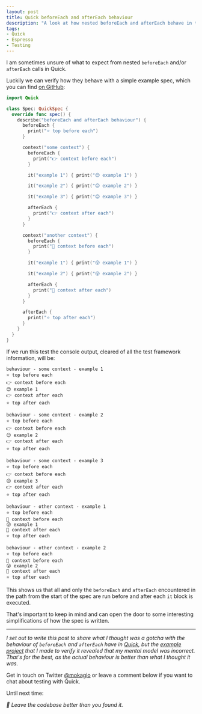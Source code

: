 ```yaml
---
layout: post
title: Quick beforeEach and afterEach behaviour
description: "A look at how nested beforeEach and afterEach behave in the Quick testing framework."
tags:
- Quick
- Espresso
- Testing
---
```


I am sometimes unsure of what to expect from nested `beforeEach` and/or `afterEach` calls in Quick.

Luckily we can verify how they behave with a simple example spec, which you can find [on GitHub](https://github.com/mokacoding/quick-beforeeach-aftereach-behaviour):

```swift
import Quick

class Spec: QuickSpec {
  override func spec() {
    describe("beforeEach and afterEach behaviour") {
      beforeEach {
        print("⭐️ top before each")
      }

      context("some context") {
        beforeEach {
          print("👉 context before each")
        }

        it("example 1") { print("😊 example 1") }

        it("example 2") { print("😊 example 2") }

        it("example 3") { print("😊 example 3") }

        afterEach {
          print("👉 context after each")
        }
      }

      context("another context") {
        beforeEach {
          print("🍎 context before each")
        }

        it("example 1") { print("😜 example 1") }

        it("example 2") { print("😜 example 2") }

        afterEach {
          print("🍎 context after each")
        }
      }

      afterEach {
        print("⭐️ top after each")
      }
    }
  }
}
```

If we run this test the console output, cleared of all the test framework information, will be:

```
behaviour - some context - example 1
⭐️ top before each
👉 context before each
😊 example 1
👉 context after each
⭐️ top after each

behaviour - some context - example 2
⭐️ top before each
👉 context before each
😊 example 2
👉 context after each
⭐️ top after each

behaviour - some context - example 3
⭐️ top before each
👉 context before each
😊 example 3
👉 context after each
⭐️ top after each

behaviour - other context - example 1
⭐️ top before each
🍎 context before each
😜 example 1
🍎 context after each
⭐️ top after each

behaviour - other context - example 2
⭐️ top before each
🍎 context before each
😜 example 2
🍎 context after each
⭐️ top after each
```

This shows us that all and only the `beforeEach` and `afterEach` encountered in the path from the start of the spec are run before and after each `it` block is executed.

That's important to keep in mind and can open the door to some interesting simplifications of how the spec is written.

---

_I set out to write this post to share what I thought was a gotcha with the behaviour of `beforeEach` and `afterEach` have in [Quick](https://github.com/quick/quick), but the [example project](https://github.com/mokacoding/quick-beforeeach-aftereach-behaviour) that I made to verify it revealed that my mental model was incorrect. That's for the best, as the actual behaviour is better than what I thought it was._

Get in touch on Twitter [@mokagio](https://twitter.com/mokagio) or leave a comment below if you want to chat about testing with Quick.

Until next time:

_👋 Leave the codebase better than you found it._
